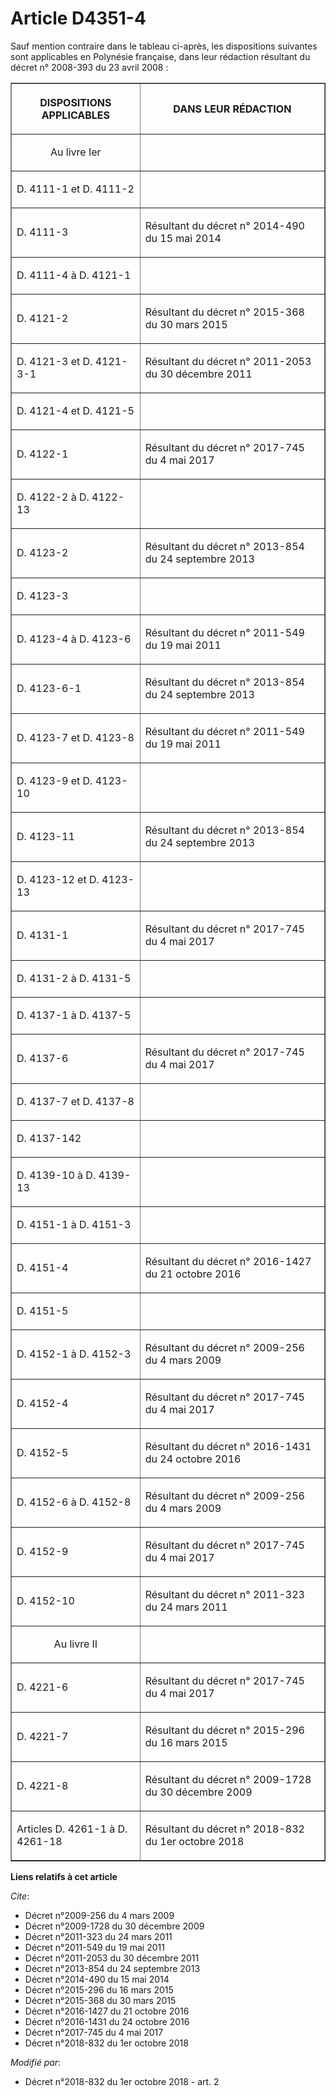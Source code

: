 # Article D4351-4

Sauf mention contraire dans le tableau ci-après, les dispositions suivantes sont applicables en Polynésie française, dans
leur rédaction résultant du décret n° 2008-393 du 23 avril 2008 :

<table border="1">
  <tbody>
    <tr>
      <th>

DISPOSITIONS APPLICABLES</th>
      <th>

DANS LEUR RÉDACTION</th>
    </tr>
    <tr>
      <td align="center">

Au livre Ier</td>
      <td align="left">
    </td></tr>
    <tr>
      <td align="left">

D. 4111-1 et D. 4111-2</td>
      <td align="left">
    </td></tr>
    <tr>
      <td align="left">

D. 4111-3</td>
      <td align="left">

Résultant du  décret n° 2014-490 du 15 mai 2014 </td>
    </tr>
    <tr>
      <td align="left">

D. 4111-4 à D. 4121-1</td>
      <td align="left">
    </td></tr>
    <tr>
      <td align="left">

D. 4121-2</td>
      <td align="left">

Résultant du  décret n° 2015-368 du 30 mars 2015 </td>
    </tr>
    <tr>
      <td align="left">

D. 4121-3 et D. 4121-3-1</td>
      <td align="left">

Résultant du  décret n° 2011-2053 du 30 décembre 2011 </td>
    </tr>
    <tr>
      <td align="left">

D. 4121-4 et D. 4121-5</td>
      <td align="left">
    </td></tr>
    <tr>
      <td align="left">

D. 4122-1</td>
      <td align="left">

Résultant du  décret n° 2017-745 du 4 mai 2017 </td>
    </tr>
    <tr>
      <td align="left">

D. 4122-2 à D. 4122-13</td>
      <td align="left">
    </td></tr>
    <tr>
      <td align="left">

D. 4123-2</td>
      <td align="left">

Résultant du  décret n° 2013-854 du 24 septembre 2013 </td>
    </tr>
    <tr>
      <td align="left">

D. 4123-3</td>
      <td align="left">
    </td></tr>
    <tr>
      <td align="left">

D. 4123-4 à D. 4123-6</td>
      <td align="left">

Résultant du  décret n° 2011-549 du 19 mai 2011 </td>
    </tr>
    <tr>
      <td align="left">

D. 4123-6-1</td>
      <td align="left">

Résultant du  décret n° 2013-854 du 24 septembre 2013 </td>
    </tr>
    <tr>
      <td align="left">

D. 4123-7 et D. 4123-8</td>
      <td align="left">

Résultant du  décret n° 2011-549 du 19 mai 2011 </td>
    </tr>
    <tr>
      <td align="left">

D. 4123-9 et D. 4123-10</td>
      <td align="left">
    </td></tr>
    <tr>
      <td align="left">

D. 4123-11</td>
      <td align="left">

Résultant du  décret n° 2013-854 du 24 septembre 2013 </td>
    </tr>
    <tr>
      <td align="left">

D. 4123-12 et D. 4123-13</td>
      <td align="left">
    </td></tr>
    <tr>
      <td align="left">

D. 4131-1</td>
      <td align="left">

Résultant du  décret n° 2017-745 du 4 mai 2017 </td>
    </tr>
    <tr>
      <td align="left">

D. 4131-2 à D. 4131-5</td>
      <td align="left">
    </td></tr>
    <tr>
      <td align="left">

D. 4137-1 à D. 4137-5</td>
      <td align="left">
    </td></tr>
    <tr>
      <td align="left">

D. 4137-6</td>
      <td align="left">

Résultant du  décret n° 2017-745 du 4 mai 2017 </td>
    </tr>
    <tr>
      <td align="left">

D. 4137-7 et D. 4137-8</td>
      <td align="left">
    </td></tr>
    <tr>
      <td align="left">

D. 4137-142</td>
      <td align="left">
    </td></tr>
    <tr>
      <td align="left">

D. 4139-10 à D. 4139-13</td>
      <td align="left">
    </td></tr>
    <tr>
      <td align="left">

D. 4151-1 à D. 4151-3</td>
      <td align="left">
    </td></tr>
    <tr>
      <td align="left">

D. 4151-4</td>
      <td align="left">

Résultant du  décret n° 2016-1427 du 21 octobre 2016 </td>
    </tr>
    <tr>
      <td align="left">

D. 4151-5</td>
      <td align="left">
    </td></tr>
    <tr>
      <td align="left">

D. 4152-1 à D. 4152-3</td>
      <td align="left">

Résultant du  décret n° 2009-256 du 4 mars 2009 </td>
    </tr>
    <tr>
      <td align="left">

D. 4152-4</td>
      <td align="left">

Résultant du  décret n° 2017-745 du 4 mai 2017 </td>
    </tr>
    <tr>
      <td align="left">

D. 4152-5</td>
      <td align="left">

Résultant du  décret n° 2016-1431 du 24 octobre 2016 </td>
    </tr>
    <tr>
      <td align="left">

D. 4152-6 à D. 4152-8</td>
      <td align="left">

Résultant du  décret n° 2009-256 du 4 mars 2009 </td>
    </tr>
    <tr>
      <td align="left">

D. 4152-9</td>
      <td align="left">

Résultant du  décret n° 2017-745 du 4 mai 2017 </td>
    </tr>
    <tr>
      <td align="left">

D. 4152-10</td>
      <td align="left">

Résultant du  décret n° 2011-323 du 24 mars 2011 </td>
    </tr>
    <tr>
      <td align="center">

Au livre II</td>
      <td align="left">
    </td></tr>
    <tr>
      <td align="left">

D. 4221-6</td>
      <td align="left">

Résultant du  décret n° 2017-745 du 4 mai 2017 </td>
    </tr>
    <tr>
      <td align="left">

D. 4221-7</td>
      <td align="left">

Résultant du  décret n° 2015-296 du 16 mars 2015 </td>
    </tr>
    <tr>
      <td align="left">

D. 4221-8</td>
      <td align="left">

Résultant du  décret n° 2009-1728 du 30 décembre 2009 </td>
    </tr>
    <tr>
      <td align="left">

Articles D. 4261-1 à D. 4261-18

</td>
      <td align="left">Résultant du  décret n° 2018-832 du 1er octobre 2018 </td>
    </tr>
  </tbody>
</table>

**Liens relatifs à cet article**

_Cite_:

  - Décret n°2009-256 du 4 mars 2009
  - Décret n°2009-1728 du 30 décembre 2009
  - Décret n°2011-323 du 24 mars 2011
  - Décret n°2011-549 du 19 mai 2011
  - Décret n°2011-2053 du 30 décembre 2011
  - Décret n°2013-854 du 24 septembre 2013
  - Décret n°2014-490 du 15 mai 2014
  - Décret n°2015-296 du 16 mars 2015
  - Décret n°2015-368 du 30 mars 2015
  - Décret n°2016-1427 du 21 octobre 2016
  - Décret n°2016-1431 du 24 octobre 2016
  - Décret n°2017-745 du 4 mai 2017
  - Décret n°2018-832 du 1er octobre 2018

_Modifié par_:

  - Décret n°2018-832 du 1er octobre 2018 - art. 2
